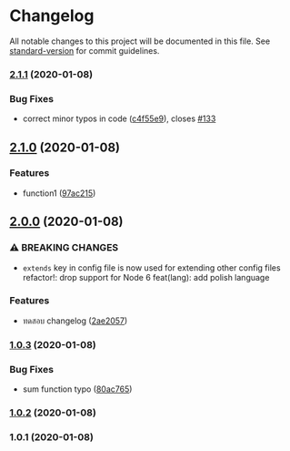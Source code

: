 # Changelog

All notable changes to this project will be documented in this file. See [standard-version](https://github.com/conventional-changelog/standard-version) for commit guidelines.

### [2.1.1](https://github.com/pthongtaem/changelog-tutorial/compare/v2.1.0...v2.1.1) (2020-01-08)


### Bug Fixes

* correct minor typos in code ([c4f55e9](https://github.com/pthongtaem/changelog-tutorial/commit/c4f55e9f8d1309dac6e7c01cf8e0d4d64242d921)), closes [#133](https://github.com/pthongtaem/changelog-tutorial/issues/133)

## [2.1.0](https://github.com/pthongtaem/changelog-tutorial/compare/v2.0.0...v2.1.0) (2020-01-08)


### Features

* function1 ([97ac215](https://github.com/pthongtaem/changelog-tutorial/commit/97ac215f6a2039660acfae45019fee9bdd6e8212))

## [2.0.0](https://github.com/pthongtaem/changelog-tutorial/compare/v1.0.3...v2.0.0) (2020-01-08)


### ⚠ BREAKING CHANGES

* `extends` key in config file is now used for extending other config files
refactor!: drop support for Node 6
feat(lang): add polish language

### Features

* ทดสอบ changelog ([2ae2057](https://github.com/pthongtaem/changelog-tutorial/commit/2ae2057e178d4d70bd2cc5a0de08838dcdaf4ac7))

### [1.0.3](https://github.com/pthongtaem/changelog-tutorial/compare/v1.0.2...v1.0.3) (2020-01-08)


### Bug Fixes

* sum function typo ([80ac765](https://github.com/pthongtaem/changelog-tutorial/commit/80ac765cd5d10b2ceb16be2740758aa5aa0f7291))

### [1.0.2](https://github.com/pthongtaem/changelog-tutorial/compare/v1.0.1...v1.0.2) (2020-01-08)

### 1.0.1 (2020-01-08)
